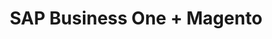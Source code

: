 ---
title: "SAP Business One + Magento"
seoTitle: "SAP Business One Magento Integration"
seoDescription: "Integrate SAP Business One and Magento, and you'll be able to streamline your workflow, simplify the ordering process and save time - and money. Find out more about how a SAP Business One Magento Integration can help your business."
lead: "Let Stock2Shop send product updates from SAP Business One to Magento (1.x or 2.x), as well as automatically raise online orders directly into your ERP and instruct your warehouse to fulfill the order. Here’s how we can help you streamline your workflow."
type: "source-channel"
source: "sap"
channel: "magento"
image: "/images/sap-shopify.png"
imageAlt: magento logo
tags: []
aliases:
    - /integrations/sap-magento/
---